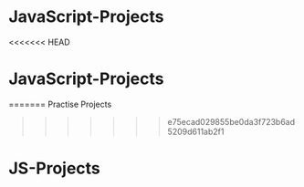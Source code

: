 # JavaScript-Projects
<<<<<<< HEAD
# JavaScript-Projects
=======
Practise Projects
>>>>>>> e75ecad029855be0da3f723b6ad5209d611ab2f1
# JS-Projects
